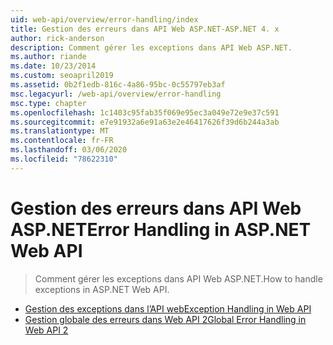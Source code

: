 ```yaml
---
uid: web-api/overview/error-handling/index
title: Gestion des erreurs dans API Web ASP.NET-ASP.NET 4. x
author: rick-anderson
description: Comment gérer les exceptions dans API Web ASP.NET.
ms.author: riande
ms.date: 10/23/2014
ms.custom: seoapril2019
ms.assetid: 0b2f1edb-816c-4a86-95bc-0c55797eb3af
msc.legacyurl: /web-api/overview/error-handling
msc.type: chapter
ms.openlocfilehash: 1c1403c95fab35f069e95ec3a049e72e9e37c591
ms.sourcegitcommit: e7e91932a6e91a63e2e46417626f39d6b244a3ab
ms.translationtype: MT
ms.contentlocale: fr-FR
ms.lasthandoff: 03/06/2020
ms.locfileid: "78622310"
---
```

# <a name="error-handling-in-aspnet-web-api"></a><span data-ttu-id="fea82-103">Gestion des erreurs dans API Web ASP.NET</span><span class="sxs-lookup"><span data-stu-id="fea82-103">Error Handling in ASP.NET Web API</span></span>

> <span data-ttu-id="fea82-104">Comment gérer les exceptions dans API Web ASP.NET.</span><span class="sxs-lookup"><span data-stu-id="fea82-104">How to handle exceptions in ASP.NET Web API.</span></span>

- [<span data-ttu-id="fea82-105">Gestion des exceptions dans l’API web</span><span class="sxs-lookup"><span data-stu-id="fea82-105">Exception Handling in Web API</span></span>](exception-handling.md)
- [<span data-ttu-id="fea82-106">Gestion globale des erreurs dans Web API 2</span><span class="sxs-lookup"><span data-stu-id="fea82-106">Global Error Handling in Web API 2</span></span>](web-api-global-error-handling.md)
